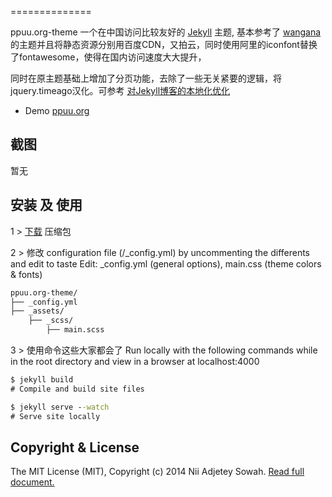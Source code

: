 
==============

ppuu.org-theme 一个在中国访问比较友好的 [Jekyll](http://jekyllrb.com/) 主题, 基本参考了 [wangana](https://github.com/iamnii/wangana/) 的主题并且将静态资源分别用百度CDN，又拍云，同时使用阿里的iconfont替换了fontawesome，使得在国内访问速度大大提升，

同时在原主题基础上增加了分页功能，去除了一些无关紧要的逻辑，将jquery.timeago汉化。可参考 [ 对Jekyll博客的本地化优化 ](https://ppuu.org/2016/08/optimize-and-speed-up-jekyll/)

* Demo [ppuu.org](http://ppuu.org/)

## 截图
暂无


## 安装 及 使用
1 > [下载](https://github.com/hiplon/ppuu.org-theme/archive/master.zip) 压缩包

2 > 修改 configuration file (/_config.yml) by uncommenting the differents and edit to taste
Edit: _config.yml (general options), main.css (theme colors & fonts)
``` bat
ppuu.org-theme/
├── _config.yml
├── _assets/
    ├── _scss/
        ├── main.scss
```

3 > 使用命令这些大家都会了 Run locally with the following commands while in the root directory and view in a browser at localhost:4000
``` bat
$ jekyll build
# Compile and build site files

$ jekyll serve --watch
# Serve site locally
```

## Copyright & License
The MIT License (MIT), Copyright (c) 2014 Nii Adjetey Sowah. [Read full document.](LICENSE)
